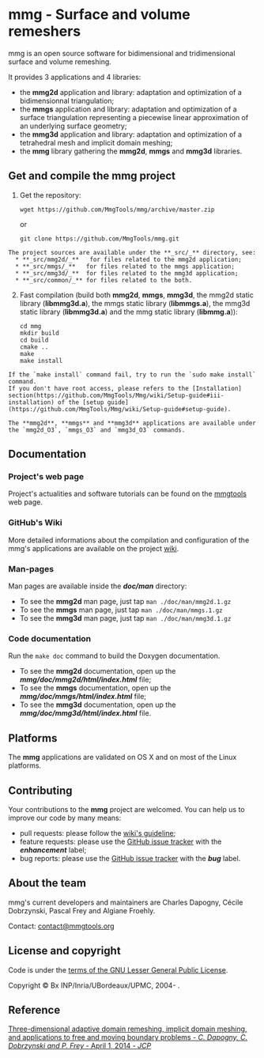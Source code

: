 # mmg - Surface and volume remeshers
mmg is an open source software for bidimensional and tridimensional surface and volume remeshing.

It provides 3 applications and 4 libraries:
  * the **mmg2d** application and library: adaptation and optimization of a bidimensionnal triangulation;
  * the **mmgs** application and library: adaptation and optimization of a surface triangulation representing a piecewise linear approximation of an underlying surface geometry;
  * the **mmg3d** application and library: adaptation and optimization of a tetrahedral mesh and implicit domain meshing;
  * the **mmg** library gathering the **mmg2d**, **mmgs** and **mmg3d** libraries.

[//]: # ( comment )

## Get and compile the mmg project
  1. Get the repository:  
      ```Shell
      wget https://github.com/MmgTools/mmg/archive/master.zip
      ```
     or
      ```Shell
      git clone https://github.com/MmgTools/mmg.git
      ```

    The project sources are available under the **_src/_** directory, see:
      * **_src/mmg2d/_**   for files related to the mmg2d application;
      * **_src/mmgs/_**   for files related to the mmgs application;
      * **_src/mmg3d/_**  for files related to the mmg3d application;
      * **_src/common/_** for files related to the both.

  2. Fast compilation (build both **mmg2d**, **mmgs**, **mmg3d**, the mmg2d static library (**libmmg3d.a**), the mmgs static library (**libmmgs.a**), the mmg3d static library (**libmmg3d.a**) and the mmg static library (**libmmg.a**)):  
      ```Shell
      cd mmg  
      mkdir build  
      cd build  
      cmake ..  
      make  
      make install
      ```
    If the `make install` command fail, try to run the `sudo make install` command.
    If you don't have root access, please refers to the [Installation] section(https://github.com/MmgTools/Mmg/wiki/Setup-guide#iii-installation) of the [setup guide](https://github.com/MmgTools/Mmg/wiki/Setup-guide#setup-guide).

    The **mmg2d**, **mmgs** and **mmg3d** applications are available under the `mmg2d_O3`, `mmgs_O3` and `mmg3d_O3` commands. 

## Documentation
### Project's web page
Project's actualities and software tutorials can be found on the [mmgtools](http://www.mmgtools.org) web page.

### GitHub's Wiki
More detailed informations about the compilation and configuration of the mmg's applications are available on the project [wiki](https://github.com/MmgTools/mmg/wiki).

### Man-pages
Man pages are available inside the **_doc/man_** directory:
  * To see the **mmg2d** man page, just tap `man ./doc/man/mmg2d.1.gz`
  * To see the **mmgs** man page, just tap `man ./doc/man/mmgs.1.gz`
  * To see the **mmg3d** man page, just tap `man ./doc/man/mmg3d.1.gz`

### Code documentation
Run the `make doc` command to build the Doxygen documentation.
  * To see the **mmg2d** documentation, open up the **_mmg/doc/mmg2d/html/index.html_** file;
  * To see the **mmgs** documentation, open up the **_mmg/doc/mmgs/html/index.html_** file;
  * To see the **mmg3d** documentation, open up the **_mmg/doc/mmg3d/html/index.html_** file.

## Platforms
The **mmg** applications are validated on OS X and on most of the Linux platforms. 

## Contributing
Your contributions to the **mmg** project are welcomed. You can help us to improve
our code by many means:
  * pull requests: please follow the [wiki's guideline](https://github.com/MmgTools/Mmg/wiki/Developers-wiki#pull-requests);
  * feature requests: please use the [GitHub issue tracker](https://github.com/MmgTools/mmg/issues/new) with the **_enhancement_** label;
  * bug reports: please use the [GitHub issue tracker](https://github.com/MmgTools/mmg/issues/new) with the **_bug_** label.

## About the team
mmg's current developers and maintainers are Charles Dapogny, Cécile Dobrzynski, Pascal Frey and Algiane Froehly.

Contact: contact@mmgtools.org

## License and copyright
Code is under the [terms of the GNU Lesser General Public License](https://raw.githubusercontent.com/MmgTools/mmg/master/LICENSE).

Copyright © Bx INP/Inria/UBordeaux/UPMC, 2004- .

## Reference
[Three-dimensional adaptive domain remeshing, implicit domain meshing, and applications to free and moving boundary problems - _C. Dapogny, C. Dobrzynski and P. Frey_ - April 1, 2014 - _JCP_](http://www.sciencedirect.com/science/article/pii/S0021999114000266)